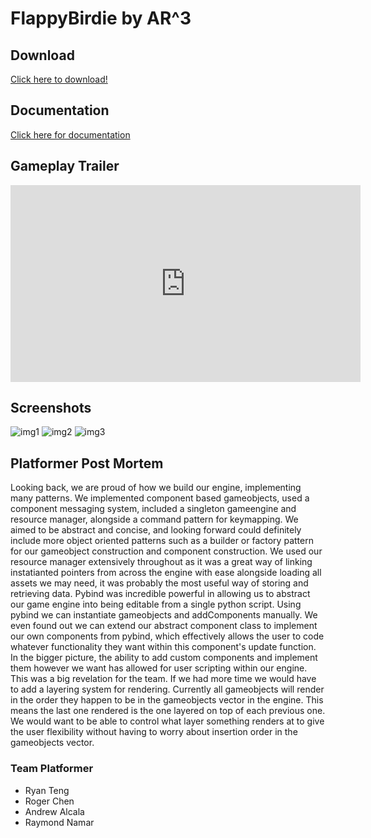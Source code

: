 # FlappyBirdie by AR^3



## Download

[Click here to download!](www.google.com)

## Documentation
[Click here for documentation](Docs/html/index.html)

## Gameplay Trailer

<iframe width="560" height="315" src="https://www.youtube.com/embed/teMcZRQ9Lc8" frameborder="0" allow="accelerometer; autoplay; encrypted-media; gyroscope; picture-in-picture" allowfullscreen></iframe>




## Screenshots
![img1](p_s1.png)
![img2](p_s2.png)
![img3](p_s3.png)





## Platformer Post Mortem
Looking back, we are proud of how we build our engine, implementing many patterns. We implemented component based gameobjects, used a component messaging system, included a singleton gameengine and resource manager, alongside a command pattern for keymapping. We aimed to be abstract and concise, and looking forward could definitely include more object oriented patterns such as a builder or factory pattern for our gameobject construction and component construction. We used our resource manager extensively throughout as it was a great way of linking instatianted pointers from across the engine with ease alongside loading all assets we may need, it was probably the most useful way of storing and retrieving data.
Pybind was incredible powerful in allowing us to abstract our game engine into being editable from a single python script. Using pybind we can instantiate gameobjects and addComponents manually. We even found out we can extend our abstract component class to implement our own components from pybind, which effectively allows the user to code whatever functionality they want within this component's update function. In the bigger picture, the ability to add custom components and implement them however we want has allowed for user scripting within our engine. This was a big revelation for the team.
If we had more time we would have to add a layering system for rendering. Currently all gameobjects will render in the order they happen to be in the gameobjects vector in the engine. This means the last one rendered is the one layered on top of each previous one. We would want to be able to control what layer something renders at to give the user flexibility without having to worry about insertion order in the gameobjects vector.

### Team Platformer
- Ryan Teng
- Roger Chen
- Andrew Alcala
- Raymond Namar
